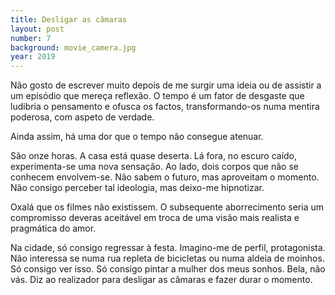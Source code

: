 ```yaml
---
title: Desligar as câmaras
layout: post
number: 7
background: movie_camera.jpg
year: 2019
---
```


Não gosto de escrever muito depois de me surgir uma ideia ou de assistir a um episódio que mereça reflexão. O tempo é um fator de desgaste que ludibria o pensamento e ofusca os factos, transformando-os numa mentira poderosa, com aspeto de verdade.

Ainda assim, há uma dor que o tempo não consegue atenuar.

São onze horas. A casa está quase deserta. Lá fora, no escuro caído, experimenta-se uma nova sensação. Ao lado, dois corpos que não se conhecem envolvem-se. Não sabem o futuro, mas aproveitam o momento. Não consigo perceber tal ideologia, mas deixo-me hipnotizar.

Oxalá que os filmes não existissem. O subsequente aborrecimento seria um compromisso deveras aceitável em troca de uma visão mais realista e pragmática do amor.

Na cidade, só consigo regressar à festa. Imagino-me de perfil, protagonista. Não interessa se numa rua repleta de bicicletas ou numa aldeia de moinhos. Só consigo ver isso. Só consigo pintar a mulher dos meus sonhos. Bela, não vás. Diz ao realizador para desligar as câmaras e fazer durar o momento.